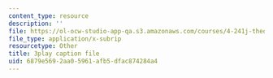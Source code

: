 ```yaml
---
content_type: resource
description: ''
file: https://ol-ocw-studio-app-qa.s3.amazonaws.com/courses/4-241j-theory-of-city-form-spring-2013/6879e5692aa05961afb5dfac874284a4_0su7rM_7_DM.vtt
file_type: application/x-subrip
resourcetype: Other
title: 3play caption file
uid: 6879e569-2aa0-5961-afb5-dfac874284a4
---
```

